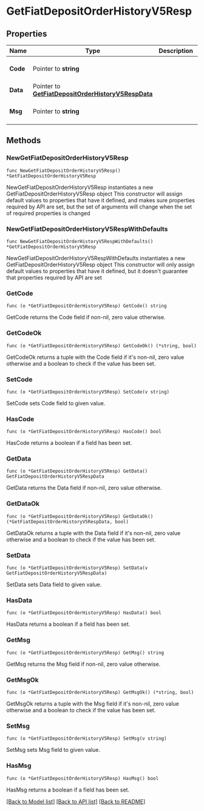 # GetFiatDepositOrderHistoryV5Resp

## Properties

Name | Type | Description | Notes
------------ | ------------- | ------------- | -------------
**Code** | Pointer to **string** |  | [optional] [default to ""]
**Data** | Pointer to [**GetFiatDepositOrderHistoryV5RespData**](GetFiatDepositOrderHistoryV5RespData.md) |  | [optional] 
**Msg** | Pointer to **string** |  | [optional] [default to ""]

## Methods

### NewGetFiatDepositOrderHistoryV5Resp

`func NewGetFiatDepositOrderHistoryV5Resp() *GetFiatDepositOrderHistoryV5Resp`

NewGetFiatDepositOrderHistoryV5Resp instantiates a new GetFiatDepositOrderHistoryV5Resp object
This constructor will assign default values to properties that have it defined,
and makes sure properties required by API are set, but the set of arguments
will change when the set of required properties is changed

### NewGetFiatDepositOrderHistoryV5RespWithDefaults

`func NewGetFiatDepositOrderHistoryV5RespWithDefaults() *GetFiatDepositOrderHistoryV5Resp`

NewGetFiatDepositOrderHistoryV5RespWithDefaults instantiates a new GetFiatDepositOrderHistoryV5Resp object
This constructor will only assign default values to properties that have it defined,
but it doesn't guarantee that properties required by API are set

### GetCode

`func (o *GetFiatDepositOrderHistoryV5Resp) GetCode() string`

GetCode returns the Code field if non-nil, zero value otherwise.

### GetCodeOk

`func (o *GetFiatDepositOrderHistoryV5Resp) GetCodeOk() (*string, bool)`

GetCodeOk returns a tuple with the Code field if it's non-nil, zero value otherwise
and a boolean to check if the value has been set.

### SetCode

`func (o *GetFiatDepositOrderHistoryV5Resp) SetCode(v string)`

SetCode sets Code field to given value.

### HasCode

`func (o *GetFiatDepositOrderHistoryV5Resp) HasCode() bool`

HasCode returns a boolean if a field has been set.

### GetData

`func (o *GetFiatDepositOrderHistoryV5Resp) GetData() GetFiatDepositOrderHistoryV5RespData`

GetData returns the Data field if non-nil, zero value otherwise.

### GetDataOk

`func (o *GetFiatDepositOrderHistoryV5Resp) GetDataOk() (*GetFiatDepositOrderHistoryV5RespData, bool)`

GetDataOk returns a tuple with the Data field if it's non-nil, zero value otherwise
and a boolean to check if the value has been set.

### SetData

`func (o *GetFiatDepositOrderHistoryV5Resp) SetData(v GetFiatDepositOrderHistoryV5RespData)`

SetData sets Data field to given value.

### HasData

`func (o *GetFiatDepositOrderHistoryV5Resp) HasData() bool`

HasData returns a boolean if a field has been set.

### GetMsg

`func (o *GetFiatDepositOrderHistoryV5Resp) GetMsg() string`

GetMsg returns the Msg field if non-nil, zero value otherwise.

### GetMsgOk

`func (o *GetFiatDepositOrderHistoryV5Resp) GetMsgOk() (*string, bool)`

GetMsgOk returns a tuple with the Msg field if it's non-nil, zero value otherwise
and a boolean to check if the value has been set.

### SetMsg

`func (o *GetFiatDepositOrderHistoryV5Resp) SetMsg(v string)`

SetMsg sets Msg field to given value.

### HasMsg

`func (o *GetFiatDepositOrderHistoryV5Resp) HasMsg() bool`

HasMsg returns a boolean if a field has been set.


[[Back to Model list]](../README.md#documentation-for-models) [[Back to API list]](../README.md#documentation-for-api-endpoints) [[Back to README]](../README.md)


